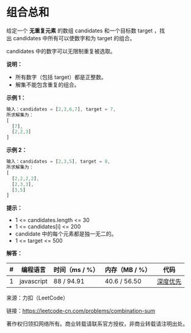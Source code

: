 # 组合总和

给定一个 **无重复元素** 的数组 candidates 和一个目标数 target ，找出 candidates 中所有可以使数字和为 target 的组合。

candidates 中的数字可以无限制重复被选取。

**说明：**

- 所有数字（包括 target）都是正整数。
- 解集不能包含重复的组合。 

**示例 1：**

``` javascript
输入：candidates = [2,3,6,7], target = 7,
所求解集为：
[
  [7],
  [2,2,3]
]
```

**示例 2：**

``` javascript
输入：candidates = [2,3,5], target = 8,
所求解集为：
[
  [2,2,2,2],
  [2,3,3],
  [3,5]
]
```

**提示：**

- 1 <= candidates.length <= 30
- 1 <= candidates[i] <= 200
- candidate 中的每个元素都是独一无二的。
- 1 <= target <= 500

**解答：**

**#**|**编程语言**|**时间（ms / %）**|**内存（MB / %）**|**代码**
--|--|--|--|--
1|javascript|88 / 94.91|40.6 / 56.50|[深度优先](./javascript/ac_v1.js)

来源：力扣（LeetCode）

链接：https://leetcode-cn.com/problems/combination-sum

著作权归领扣网络所有。商业转载请联系官方授权，非商业转载请注明出处。

